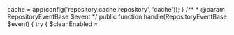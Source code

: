 <?php

namespace Prettus\Repository\Listeners;

use Illuminate\Contracts\Cache\Repository as CacheRepository;
use Illuminate\Contracts\Queue\ShouldQueue;
use Illuminate\Database\Eloquent\Model;
use Illuminate\Support\Facades\Log;
use Prettus\Repository\Contracts\RepositoryInterface;
use Prettus\Repository\Events\RepositoryEventBase;
use Prettus\Repository\Helpers\CacheKeys;

/**
 * Class CleanCacheRepository
 * @package Prettus\Repository\Listeners
 */
class CleanCacheRepository
{

    /**
     * @var CacheRepository
     */
    protected $cache = null;

    /**
     * @var RepositoryInterface
     */
    protected $repository = null;

    /**
     * @var Model
     */
    protected $model = null;

    /**
     * @var string
     */
    protected $action = null;

    /**
     *
     */
    public function __construct()
    {
        $this->cache = app(config('repository.cache.repository', 'cache'));
    }

    /**
     * @param RepositoryEventBase $event
     */
    public function handle(RepositoryEventBase $event)
    {
        try {
            $cleanEnabled =